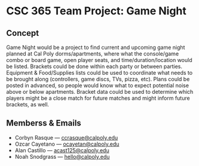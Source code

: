 # CSC 365 Team Project: Game Night

## Concept

Game Night would be a project to find current and upcoming game night planned at Cal Poly dorms/apartments, where what the console/game combo or board game, open player seats, and time/duration/location would be listed. Brackets could be done within each party or between parties. Equipment & Food/Supplies lists could be used to coordinate what needs to be brought along (controllers, game discs, TVs, pizza, etc). Plans could be posted in advanced, so people would know what to expect potential noise above or below apartments. Bracket data could be used to determine which players might be a close match for future matches and might inform future brackets, as well. 

## Memberss & Emails
* Corbyn Rasque — ccrasque@calpoly.edu
* Ozcar Cayetano — ocayetan@calpoly.edu
* Alan Castillo — acast125@calpoly.edu
* Noah Snodgrass — hello@calpoly.edu

